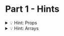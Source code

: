 # Part 1 - Hints

<details>
<summary>💡 Hint: Props </summary>

Remember how to pass props into Components:

```js
function MyComponent({first, second,third}) {
  //...
}

<MyComponent first={true} second='two' third={3}>
```

</details>

<details>
<summary>💡 Hint: Arrays </summary>

You can transform an array of values into an array of Components:

```jsx
data.map(item => <MyComponent key={item.id} first={item.first} second={item.second} third={item.third}>)
```

</details>
